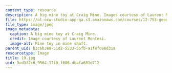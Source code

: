 ```yaml
---
content_type: resource
description: A big mine toy at Craig Mine. Images courtesy of Laurent Montesi.
file: https://ol-ocw-studio-app-qa.s3.amazonaws.com/courses/12-753-geodynamics-seminar-spring-2005/3cd3f2c6956417f0f686dbafa681d712_19.jpg
file_type: image/jpeg
image_metadata:
  caption: A big mine toy at Craig Mine.
  credit: Image courtesy of Laurent Montesi.
  image-alt: Mine toy in mine shaft.
parent_uid: b3c6b3e0-51d2-5533-55fb-a1fef08ed31a
resourcetype: Image
title: 19.jpg
uid: 3cd3f2c6-9564-17f0-f686-dbafa681d712
---
```

